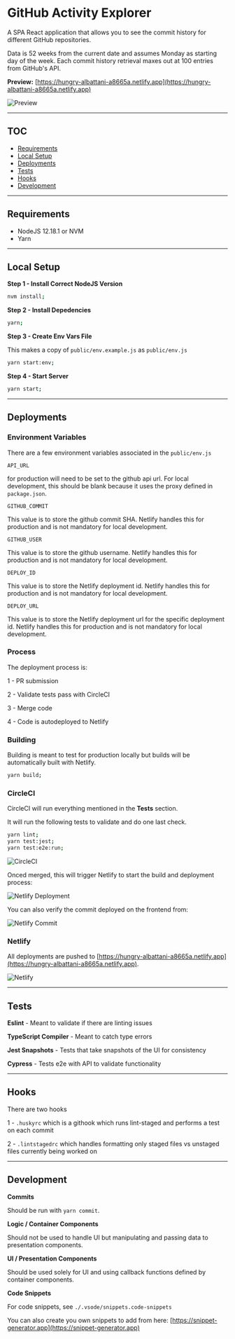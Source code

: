 # GitHub Activity Explorer

A SPA React application that allows you to see the commit history for different
GitHub repositories.

Data is 52 weeks from the current date and assumes Monday as starting day of the
week. Each commit history retrieval maxes out at 100 entries from GitHub's API.

**Preview:**
[https://hungry-albattani-a8665a.netlify.app](https://hungry-albattani-a8665a.netlify.app)

![Preview](markdown/preview.png)

---

## TOC

- [Requirements](#requirements)
- [Local Setup](#local-setup)
- [Deployments](#deployments)
- [Tests](#tests)
- [Hooks](#hooks)
- [Development](#development)

---

## Requirements

- NodeJS 12.18.1 or NVM
- Yarn

---

## Local Setup

**Step 1 - Install Correct NodeJS Version**

```bash
nvm install;
```

**Step 2 - Install Depedencies**

```bash
yarn;
```

**Step 3 - Create Env Vars File**

This makes a copy of `public/env.example.js` as `public/env.js`

```bash
yarn start:env;
```

**Step 4 - Start Server**

```bash
yarn start;
```

---

## Deployments

### Environment Variables

There are a few environment variables associated in the `public/env.js`

`API_URL`

for production will need to be set to the github api url. For local development,
this should be blank because it uses the proxy defined in `package.json`.

`GITHUB_COMMIT`

This value is to store the github commit SHA. Netlify handles this for
production and is not mandatory for local development.

`GITHUB_USER`

This value is to store the github username. Netlify handles this for production
and is not mandatory for local development.

`DEPLOY_ID`

This value is to store the Netlify deployment id. Netlify handles this for
production and is not mandatory for local development.

`DEPLOY_URL`

This value is to store the Netlify deployment url for the specific deployment
id. Netlify handles this for production and is not mandatory for local
development.

### Process

The deployment process is:

1 - PR submission

2 - Validate tests pass with CircleCI

3 - Merge code

4 - Code is autodeployed to Netlify

### Building

Building is meant to test for production locally but builds will be
automatically built with Netlify.

```bash
yarn build;
```

### CircleCI

CircleCI will run everything mentioned in the **Tests** section.

It will run the following tests to validate and do one last check.

```bash
yarn lint;
yarn test:jest;
yarn test:e2e:run;
```

![CircleCI](markdown/circleci.png)

Onced merged, this will trigger Netlify to start the build and deployment
process:

![Netlify Deployment](markdown/netlify-deployment.png)

You can also verify the commit deployed on the frontend from:

![Netlify Commit](markdown/netlify-commit.png)

### Netlify

All deployments are pushed to
[https://hungry-albattani-a8665a.netlify.app](https://hungry-albattani-a8665a.netlify.app).

![Netlify](markdown/netlify.png)

---

## Tests

**Eslint** - Meant to validate if there are linting issues

**TypeScript Compiler** - Meant to catch type errors

**Jest Snapshots** - Tests that take snapshots of the UI for consistency

**Cypress** - Tests e2e with API to validate functionality

---

## Hooks

There are two hooks

1 - `.huskyrc` which is a githook which runs lint-staged and performs a test on
each commit

2 - `.lintstagedrc` which handles formatting only staged files vs unstaged files
currently being worked on

---

## Development

**Commits**

Should be run with `yarn commit`.

**Logic / Container Components**

Should not be used to handle UI but manipulating and passing data to
presentation components.

**UI / Presentation Components**

Should be used solely for UI and using callback functions defined by container
components.

**Code Snippets**

For code snippets, see `./.vsode/snippets.code-snippets`

You can also create you own snippets to add from here:
[https://snippet-generator.app](https://snippet-generator.app)
